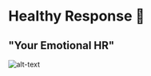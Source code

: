 # Healthy Response 💓
## "Your Emotional HR"

![alt-text](https://im7.ezgif.com/tmp/ezgif-7-d2437e87e7f2.gif)